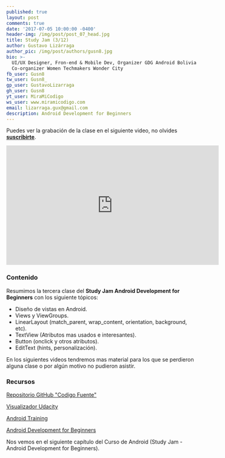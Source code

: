```yaml
---
published: true
layout: post
comments: true
date: '2017-07-05 10:00:00 -0400'
header-img: /img/post/post_07_head.jpg
title: Study Jam (3/12)
author: Gustavo Lizárraga
author_pic: /img/post/authors/gusn8.jpg
bio: >-
  UI/UX Designer, Fron-end & Mobile Dev, Organizer GDG Android Bolivia y
  Co-organizer Women Techmakers Wonder City
fb_user: Gusn8
tw_user: Gusn8_
gp_user: GustavoLizarraga
gh_user: Gusn8
yt_user: MiraMiCodigo
ws_user: www.miramicodigo.com
email: lizarraga.gux@gmail.com
description: Android Development for Beginners
---
```

Puedes ver la grabación de la clase en el siguiente video, no olvides **[suscribirte](http://www.youtube.com/subscription_center?add_user=UCzhAkMZmIuIwl5c4oTQFCkw)**.

<iframe width="560" height="315" src="https://www.youtube.com/embed/bNKN5A3f3NU" frameborder="0" allowfullscreen></iframe>

### Contenido

Resumimos la tercera clase del **Study Jam Android Development for Beginners** con los siguiente tópicos:

* Diseño de vistas en Android.
* Views y ViewGroups.
* LinearLayout (match_parent, wrap_content, orientation, background, etc).
* TextView (Atributos mas usados e interesantes).
* Button (onclick y otros atributos).
* EditText (hints, personalización).

En los siguientes videos tendremos mas material para los que se perdieron alguna clase o por algún motivo no pudieron asistir.

### Recursos
[Repositorio GitHub "Codigo Fuente"](https://github.com/Gusn8/SJ_A_1_17_Views_1)

[Visualizador Udacity](http://labs.udacity.com/android-visualizer/)

[Android Training](https://developer.android.com/training/index.html)

[Android Development for Beginners](https://www.udacity.com/course/android-development-for-beginners--ud837)

Nos vemos en el siguiente capítulo del Curso de Android (Study Jam - Android Development for Beginners).
